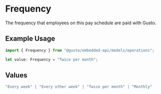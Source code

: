 # Frequency

The frequency that employees on this pay schedule are paid with Gusto.

## Example Usage

```typescript
import { Frequency } from "@gusto/embedded-api/models/operations";

let value: Frequency = "Twice per month";
```

## Values

```typescript
"Every week" | "Every other week" | "Twice per month" | "Monthly"
```